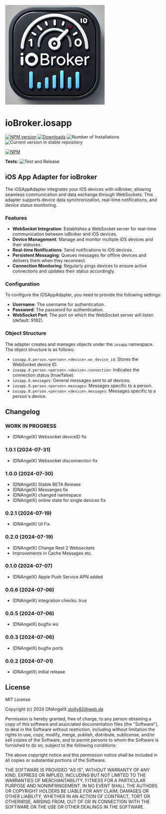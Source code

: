 ![Logo](admin/iosapp.png)
# ioBroker.iosapp

[![NPM version](https://img.shields.io/npm/v/iobroker.iosapp.svg)](https://www.npmjs.com/package/iobroker.iosapp)
[![Downloads](https://img.shields.io/npm/dm/iobroker.iosapp.svg)](https://www.npmjs.com/package/iobroker.iosapp)
![Number of Installations](https://iobroker.live/badges/iosapp-installed.svg)
![Current version in stable repository](https://iobroker.live/badges/iosapp-stable.svg)

[![NPM](https://nodei.co/npm/iobroker.iosapp.png?downloads=true)](https://nodei.co/npm/iobroker.iosapp/)

**Tests:** ![Test and Release](https://github.com/DNAngelX/ioBroker.iosapp/workflows/Test%20and%20Release/badge.svg)

## iOS App Adapter for ioBroker

The iOSAppAdapter integrates your iOS devices with ioBroker, allowing seamless communication and data exchange through WebSockets. This adapter supports device data synchronization, real-time notifications, and device status monitoring.

### Features

- **WebSocket Integration**: Establishes a WebSocket server for real-time communication between ioBroker and iOS devices.
- **Device Management**: Manage and monitor multiple iOS devices and their statuses.
- **Real-time Notifications**: Send notifications to iOS devices.
- **Persistent Messaging**: Queues messages for offline devices and delivers them when they reconnect.
- **Connection Monitoring**: Regularly pings devices to ensure active connections and updates their status accordingly.

### Configuration

To configure the iOSAppAdapter, you need to provide the following settings:

- **Username**: The username for authentication.
- **Password**: The password for authentication.
- **WebSocket Port**: The port on which the WebSocket server will listen (default: 9192).

### Object Structure

The adapter creates and manages objects under the `iosapp` namespace. The object structure is as follows:

- `iosapp.0.person.<person>.<device>.ws_device_id`: Stores the WebSocket device ID.
- `iosapp.0.person.<person>.<device>.connection`: Indicates the connection status (true/false).
- `iosapp.0.messages`: General messages sent to all devices.
- `iosapp.0.person.<person>.messages`: Messages specific to a person.
- `iosapp.0.person.<person>.<device>.messages`: Messages specific to a person's device.


## Changelog
<!--
    Placeholder for the next version (at the beginning of the line):
    ### **WORK IN PROGRESS**
-->
### **WORK IN PROGRESS**
* (DNAngelX) Websocket deviceID fix

### 1.0.1 (2024-07-31)
* (DNAngelX) Websocket disconnection fix

### 1.0.0 (2024-07-30)
* (DNAngelX) Stable BETA Release
* (DNAngelX) Messanges fix
* (DNAngelX) changed namespace
* (DNAngelX) online state for single devices fix

### 0.2.1 (2024-07-19)
* (DNAngelX) UI Fix

### 0.2.0 (2024-07-19)
* (DNAngelX) Change Rest 2 Websockets
* Improvements in Cache Messages etc.

### 0.1.0 (2024-07-07)
* (DNAngelX) Apple Push Service APN added

### 0.0.6 (2024-07-06)
* (DNAngelX) integration checks: true

### 0.0.5 (2024-07-06)
* (DNAngelX) bugfix ws

### 0.0.3 (2024-07-06)
* (DNAngelX) bugfix ports

### 0.0.2 (2024-07-01)
* (DNAngelX) initial release

## License
MIT License

Copyright (c) 2024 DNAngelX <stolly82@web.de>

Permission is hereby granted, free of charge, to any person obtaining a copy
of this software and associated documentation files (the "Software"), to deal
in the Software without restriction, including without limitation the rights
to use, copy, modify, merge, publish, distribute, sublicense, and/or sell
copies of the Software, and to permit persons to whom the Software is
furnished to do so, subject to the following conditions:

The above copyright notice and this permission notice shall be included in all
copies or substantial portions of the Software.

THE SOFTWARE IS PROVIDED "AS IS", WITHOUT WARRANTY OF ANY KIND, EXPRESS OR
IMPLIED, INCLUDING BUT NOT LIMITED TO THE WARRANTIES OF MERCHANTABILITY,
FITNESS FOR A PARTICULAR PURPOSE AND NONINFRINGEMENT. IN NO EVENT SHALL THE
AUTHORS OR COPYRIGHT HOLDERS BE LIABLE FOR ANY CLAIM, DAMAGES OR OTHER
LIABILITY, WHETHER IN AN ACTION OF CONTRACT, TORT OR OTHERWISE, ARISING FROM,
OUT OF OR IN CONNECTION WITH THE SOFTWARE OR THE USE OR OTHER DEALINGS IN THE
SOFTWARE.
